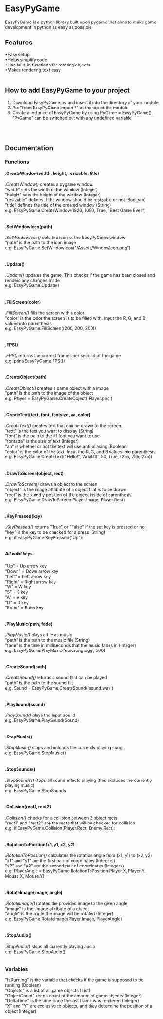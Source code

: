 # EasyPyGame
EasyPyGame is a python library built upon pygame that aims to make game development in python as easy as possible
<br/>
## Features
•Easy setup
<br/>
•Helps simplify code
<br/>
•Has built-in functions for rotating objects
<br/>
•Makes rendering text easy
<br/>
<br/>

## How to add EasyPyGame to your project
1. Download EasyPyGame.py and insert it into the directory of your module
2. Put "from EasyPyGame import *" at the top of the module
3. Create a instance of EasyPyGame by using PyGame = EasyPyGame(). "PyGame" can be switched out with any undefined variable
<br/>
<br/>

## Documentation
### Functions
#### .CreateWindow(width, height, resizable, title)
_.CreateWindow()_ creates a pygame window.
<br/>
"width" sets the width of the window (Integer)
<br/>
"height" sets the height of the window (Integer)
<br/>
"resizable" defines if the window should be resizable or not (Boolean)
<br/>
"title" defines the title of the created window (String)
<br/>
e.g. EasyPyGame.CreateWindow(1920, 1080, True, "Best Game Ever")
<br/>
<br/>

#### .SetWindowIcon(path)
_.SetWindowIcon()_ sets the icon of the EasyPyGame window
<br/>
"path" is the path to the icon image
<br/>
e.g. EasyPyGame.SetWindowIcon("/Assets/WindowIcon.png")
<br/>
<br/>

#### .Update()
_.Update()_ updates the game. This checks if the game has been closed and renders any changes made
<br/>
e.g. EasyPyGame.Update()
<br/>
<br/>

#### .FillScreen(color)
_.FillScreen()_ fills the screen with a color
<br/>
"color" is the color the screen is to be filled with. Input the R, G, and B values into parenthesis
<br/>
e.g. EasyPyGame.FillScreen((200, 200, 200))
<br/>
<br/>

#### .FPS()
_.FPS()_ returns the current frames per second of the game
<br/>
e.g. print(EasyPyGame.FPS())
<br/>
<br/>

#### .CreateObject(path)
_.CreateObject()_ creates a game object with a image
<br/>
"path" is the path to the image of the object
<br/>
e.g. Player = EasyPyGame.CreateObject('Player.png')
<br/>
<br/>

#### .CreateText(text, font, fontsize, aa, color)
_.CreateText()_ creates text that can be drawn to the screen.
<br/>
"text" is the text you want to display (String)
<br/>
"font" is the path to the ttf font you want to use
<br/>
"fontsize" is the size of text (Integer)
<br/>
"aa" is whether or not the text will use anti-aliasing (Boolean)
<br/>
"color" is the color of the text. Input the R, G, and B values into parenthesis
<br/>
e.g. EasyPyGame.CreateText("Hello!", 'Arial.ttf', 50, True, (255, 255, 255))
<br/>
<br/>

#### .DrawToScreen(object, rect)
_.DrawToScreen()_ draws a object to the screen
<br/>
"object" is the image attribute of a object that is to be drawn
<br/>
"rect" is the x and y position of the object inside of parenthesis
<br/>
e.g. EasyPyGame.DrawToScreen(Player.Image, Player.Rect)
<br/>
<br/>

#### .KeyPressed(key)
_.KeyPressed()_ returns "True" or "False" if the set key is pressed or not
<br/>
"key" is the key to be checked for a press (String)
<br/>
e.g. if EasyPyGame.KeyPressed("Up"):
<br/>
<br/>

##### All valid keys
"Up" = Up arrow key
<br/>
"Down" = Down arrow key
<br/>
"Left" = Left arrow key
<br/>
"Right" = Right arrow key
<br/>
"W" = W key
<br/>
"S" = S key
<br/>
"A" = A key
<br/>
"D" = D key
<br/>
"Enter" = Enter key
<br/>
<br/>

#### .PlayMusic(path, fade)
_.PlayMusic()_ plays a file as music
<br/>
"path" is the path to the music file (String)
<br/>
"fade" is the time in milliseconds that the music fades in (Integer)
<br/>
e.g. EasyPyGame.PlayMusic('epicsong.ogg', 500)
<br/>
<br/>

#### .CreateSound(path)
_.CreateSound()_ returns a sound that can be played
<br/>
"path" is the path to the sound file
<br/>
e.g. Sound = EasyPyGame.CreateSound('sound.wav')
<br/>
<br/>

#### .PlaySound(sound)
_.PlaySound()_ plays the input sound
<br/>
e.g. EasyPyGame.PlaySound(Sound)
<br/>
<br/>

#### .StopMusic()
_.StopMusic()_ stops and unloads the currently playing song
<br/>
e.g. EasyPyGame.StopMusic()
<br/>
<br/>

#### .StopSounds()
_.StopSounds()_ stops all sound effects playing (this excludes the currently playing music)
<br/>
e.g. EasyPyGame.StopSounds
<br/>
<br/>

#### .Collision(rect1, rect2)
_.Collision()_ checks for a collision between 2 object rects
<br/>
"rect1" and "rect2" are the rects that will be checked for collision
<br/>
e.g. if EasyPyGame.Collision(Player.Rect, Enemy.Rect):
<br/>
<br/>

#### .RotationToPosition(x1, y1, x2, y2)
_.RotationToPosition()_ calculates the rotation angle from (x1, y1) to (x2, y2)
<br/>
"x1" and "y1" are the first pair of coordinates (Integers)
<br/>
"x2" and "y2" are the second pair of coordinates (Integers)
<br/>
e.g. PlayerAngle = EasyPyGame.RotationToPosition(Player.X, Player.Y, Mouse.X, Mouse.Y)
<br/>
<br/>

#### .RotateImage(image, angle)
_.RotateImage()_ rotates the provided image to the given angle
<br/>
"image" is the .Image attribute of a object
<br/>
"angle" is the angle the image will be rotated (Integer)
<br/>
e.g. EasyPyGame.RotateImage(Player.Image, PlayerAngle)
<br/>
<br/>

#### .StopAudio()
_.StopAudio()_ stops all currently playing audio
<br/>
e.g. EasyPyGame.StopAudio()
<br/>
<br/>

### Variables
"IsRunning" is the variable that checks if the game is supposed to be running (Boolean)
<br/>
"Objects" is a list of all game objects (List)
<br/>
"ObjectCount" keeps count of the amount of game objects (Integer)
<br/>
"DeltaTime" is the time since the last frame was rendered (Integer)
<br/>
"X" and "Y" are exclusive to objects, and they determine the position of a object (Integer)
